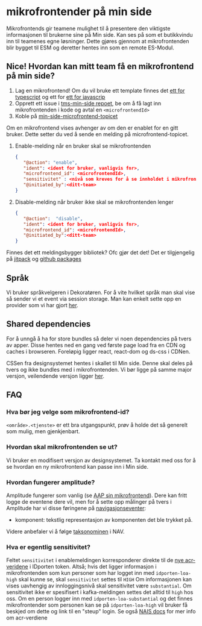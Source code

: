 # mikrofrontender på min side

Mikrofrontends gir teamene mulighet til å presentere den viktigste informasjonen til brukerne sine på Min side. Kan ses
på som et butikkvindu inn til teamenes egne løsninger. Dette gjøres gjennom at mikrofrontenden blir bygget til ESM og 
deretter hentes inn som en remote ES-Modul.

## Nice! Hvordan kan mitt team få en mikrofrontend på min side?

1. Lag en mikrofrontend! Om du vil bruke ett template finnes
   det [ett for typescript](https://github.com/navikt/tms-mikrofrontend-template-vitets) og ett for
   [ett for javascrip](https://github.com/navikt/tms-mikrofrontend-template-vitejs)
2. Opprett ett issue i [tms-min-side repoet](https://github.com/navikt/tms-min-side), be om å få lagt inn
   mikrofrontenden i kode og avtal en `<microfrontendId>`
3. Koble på [min-side-microfrontend-topicet](https://github.com/navikt/min-side-microfrontend-topic-iac)

Om en mikrofrontend vises avhenger av om den er enablet for en gitt bruker. Dette setter du ved å sende en melding på
microfrontend-topicet.

1. Enable-melding når en bruker skal se mikrofrontenden
   ```json
   {
      "@action": "enable",
      "ident": <ident for bruker, vanligvis fnr>,
      "microfrontend_id": <microfrontendId>,
      "sensitivitet" : <nivå som kreves for å se innholdet i mikrofrontenden, gyldige verdier: substantial og high>,
      "@initiated_by":<ditt-team>
   }
   ```
2. Disable-melding når bruker ikke skal se mikrofrontenden lenger
   ```json
   {
      "@action":  "disable",
      "ident": <ident for bruker, vanligvis fnr>,
      "microfrontend_id": <microfrontendId>,
      "@initiated_by":<ditt-team>
   }
   ```

Finnes det ett meldingsbygger bibliotek? Ofc gjør det det! Det er tilgjengelig på [jitpack](https://jitpack.io/#navikt/tms-mikrofrontend-selector) og [github packages](https://github.com/navikt/tms-mikrofrontend-selector/packages/1875650)


## Språk
Vi bruker språkvelgeren i Dekoratøren. For å vite hvilket språk man skal vise så sender vi et event via session storage.
Man kan enkelt sette opp en provider som vi har gjort [her](https://github.com/navikt/tms-utkast-mikrofrontend/blob/main/src/provider/LanguageProvider.tsx).

## Shared dependencies
For å unngå å ha for store bundles så deler vi noen dependencies på tvers av apper. Disse hentes ned en gang ved første
page load fra en CDN og caches i browseren. Foreløpig ligger react, react-dom og ds-css i CDNen.

CSSen fra designsystemet hentes i skallet til Min side. Denne skal deles på tvers og ikke bundles med i mikrofrontenden. 
Vi bør ligge på samme major versjon, veilendende versjon ligger [her](https://github.com/navikt/tms-min-side/blob/main/index.html).

## FAQ

### Hva bør jeg velge som mikrofrontend-id?
`<område>.<tjenste>` er ett bra utgangspunkt, prøv å holde det så generelt som mulig, men gjenkjenbart.

### Hvordan skal mikrofrontenden se ut?
Vi bruker en modifisert versjon av designsystemet. Ta kontakt med oss for å se hvordan en ny mikrofrontend kan passe inn
i Min side.

### Hvordan fungerer amplitude?

Amplitude fungerer som vanlig (se [AAP sin mikrofrontend](https://github.com/navikt/aap-min-side-microfrontend/blob/main/src/utils/amplitude.ts)). 
Dere kan fritt logge de eventene dere vil, men for å sette opp målinger på tvers i Amplitude har vi disse føringene 
på [navigasjonseventer](https://github.com/navikt/analytics-taxonomy/tree/main/events/navigere):
- komponent: tekstlig representasjon av komponenten det ble trykket på.

Videre anbefaler vi å følge [taksonominen](https://github.com/navikt/analytics-taxonomy) i NAV.

### Hva er egentlig sensitivitet?
Feltet `sensitivitet` i enablemeldingen  korresponderer direkte til de [nye acr-veridene](https://docs.digdir.no/docs/idporten/oidc/oidc_protocol_id_token#acr-values) i IDporten token. 
Altså; hvis det ligger informasjon i mikrofrontenden som kun personer som har logget inn med `idporten-loa-high` skal kunne se, skal `sensitivitet` settes til `HIGH` Om informasjonen
kan vises uavhengig av innloggingsnivå skal sensitivitet være `substantial`.
Om sensitivitet ikke er spesifisert i kafka-meldingen settes det alltid til `high` hos oss.
Om en person logger inn med `idporten-loa-substantial` og det finnes mikrofrontender som personen kan se på `idporten-loa-high` vil bruker få beskjed om dette og link til en "steup"
login. Se også [NAIS docs](https://docs.nais.io/security/auth/idporten/#security-levels) for mer info om acr-verdiene




